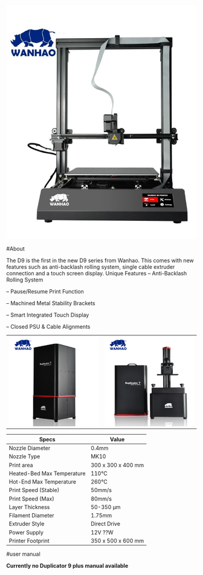 ![](img/wanhao-duplicator-9.jpg)

#About

The D9 is the first in the new D9 series from Wanhao. This comes with new features such as anti-backlash rolling system, single cable extruder connection and a touch screen display.
Unique Features
– Anti-Backlash Rolling System

– Pause/Resume Print Function

– Machined Metal Stability Brackets

– Smart Integrated Touch Display

– Closed PSU & Cable Alignments


|||
|-|-|
|![](img/WanD7.jpg)| ![](img/D7open.jpg)

|Specs|Value
|-|-|
|Nozzle Diameter| 0.4mm  
|Nozzle Type| MK10
|Print area| 300 x 300 x 400 mm
|Heated-Bed Max Temperature| 110°C
|Hot-End Max Temperature| 260°C   
|Print Speed (Stable)| 50mm/s 
|Print Speed (Max)| 80mm/s 
|Layer Thickness| 50-350 μm      
|Filament Diameter| 1.75mm
|Extruder Style| Direct Drive 
|Power Supply| 12V ??W
|Printer Footprint| 350 x 500 x 600 mm

#user manual

__Currently no Duplicator 9 plus manual available__